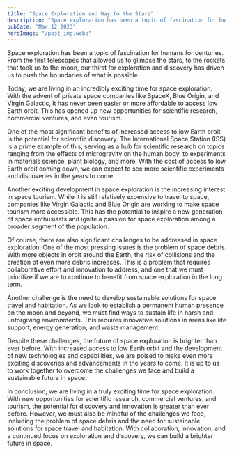 ```yaml
---
title: "Space Exploration and Way to the Stars"
description: "Space exploration has been a topic of fascination for humans for centuries..."
pubDate: "Mar 12 2023"
heroImage: "/post_img.webp"
---
```


Space exploration has been a topic of fascination for humans for centuries. From the first telescopes that allowed us to glimpse the stars, to the rockets that took us to the moon, our thirst for exploration and discovery has driven us to push the boundaries of what is possible.

Today, we are living in an incredibly exciting time for space exploration. With the advent of private space companies like SpaceX, Blue Origin, and Virgin Galactic, it has never been easier or more affordable to access low Earth orbit. This has opened up new opportunities for scientific research, commercial ventures, and even tourism.

One of the most significant benefits of increased access to low Earth orbit is the potential for scientific discovery. The International Space Station (ISS) is a prime example of this, serving as a hub for scientific research on topics ranging from the effects of microgravity on the human body, to experiments in materials science, plant biology, and more. With the cost of access to low Earth orbit coming down, we can expect to see more scientific experiments and discoveries in the years to come.

Another exciting development in space exploration is the increasing interest in space tourism. While it is still relatively expensive to travel to space, companies like Virgin Galactic and Blue Origin are working to make space tourism more accessible. This has the potential to inspire a new generation of space enthusiasts and ignite a passion for space exploration among a broader segment of the population.

Of course, there are also significant challenges to be addressed in space exploration. One of the most pressing issues is the problem of space debris. With more objects in orbit around the Earth, the risk of collisions and the creation of even more debris increases. This is a problem that requires collaborative effort and innovation to address, and one that we must prioritize if we are to continue to benefit from space exploration in the long term.

Another challenge is the need to develop sustainable solutions for space travel and habitation. As we look to establish a permanent human presence on the moon and beyond, we must find ways to sustain life in harsh and unforgiving environments. This requires innovative solutions in areas like life support, energy generation, and waste management.

Despite these challenges, the future of space exploration is brighter than ever before. With increased access to low Earth orbit and the development of new technologies and capabilities, we are poised to make even more exciting discoveries and advancements in the years to come. It is up to us to work together to overcome the challenges we face and build a sustainable future in space.

In conclusion, we are living in a truly exciting time for space exploration. With new opportunities for scientific research, commercial ventures, and tourism, the potential for discovery and innovation is greater than ever before. However, we must also be mindful of the challenges we face, including the problem of space debris and the need for sustainable solutions for space travel and habitation. With collaboration, innovation, and a continued focus on exploration and discovery, we can build a brighter future in space.
